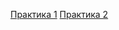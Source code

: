 [Практика 1](https://github.com/Yamaha12347/SPO/blob/main/PR_1/PR_1.js)
[Практика 2](https://github.com/Yamaha12347/SPO/blob/main/PR_2/PR_2.html)